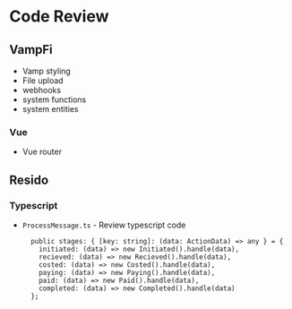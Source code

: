 # Code Review

## VampFi

- Vamp styling
- File upload
- webhooks
- system functions
- system entities

### Vue

- Vue router

## Resido

### Typescript

- `ProcessMessage.ts` - Review typescript code

        public stages: { [key: string]: (data: ActionData) => any } = {
          initiated: (data) => new Initiated().handle(data),
          recieved: (data) => new Recieved().handle(data),
          costed: (data) => new Costed().handle(data),
          paying: (data) => new Paying().handle(data),
          paid: (data) => new Paid().handle(data),
          completed: (data) => new Completed().handle(data)
        };

